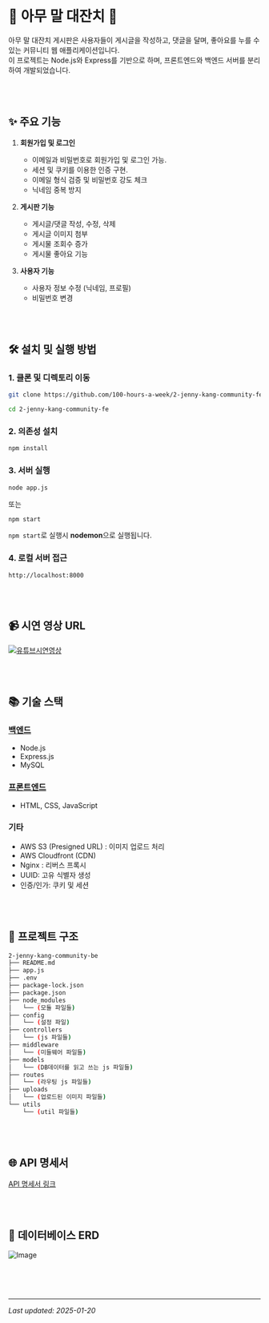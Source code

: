 # 🐴 아무 말 대잔치 🎊

아무 말 대잔치 게시판은 사용자들이 게시글을 작성하고, 댓글을 달며, 좋아요를 누를 수 있는 커뮤니티 웹 애플리케이션입니다. </br>
이 프로젝트는 Node.js와 Express를 기반으로 하며, 프론트엔드와 백엔드 서버를 분리하여 개발되었습니다.

<br><br>

## ✨ 주요 기능
1. **회원가입 및 로그인**
   - 이메일과 비밀번호로 회원가입 및 로그인 가능.
   - 세션 및 쿠키를 이용한 인증 구현.
   - 이메일 형식 검증 및 비밀번호 강도 체크
   - 닉네임 중복 방지

2. **게시판 기능**
   - 게시글/댓글 작성, 수정, 삭제
   - 게시글 이미지 첨부
   - 게시물 조회수 증가
   - 게시물 좋아요 기능

3. **사용자 기능**
   - 사용자 정보 수정 (닉네임, 프로필)
   - 비밀번호 변경

<br><br>

## 🛠️ 설치 및 실행 방법

### 1. 클론 및 디렉토리 이동
```bash
git clone https://github.com/100-hours-a-week/2-jenny-kang-community-fe.git
```

```bash
cd 2-jenny-kang-community-fe
```

### 2. 의존성 설치
```bash
npm install
```

### 3. 서버 실행
```bash
node app.js
```
또는

```bash
npm start
```
`npm start`로 실행시 **nodemon**으로 실행됩니다. 

### 4. 로컬 서버 접근
```
http://localhost:8000
```

<br><br>

## 📹 시연 영상 URL
[![유튜브시연영상](https://github.com/user-attachments/assets/c0b4af63-a4c0-460b-bfd7-98d93b8b89ba)](https://youtu.be/2SlPb8sCI58?si=F-IBYDytfuOD8AYq)

<br><br>

## 📚 기술 스택
### [백엔드](https://github.com/100-hours-a-week/2-jenny-kang-community-be)
- Node.js
- Express.js
- MySQL

### [프론트엔드](https://github.com/100-hours-a-week/2-jenny-kang-community-fe)
- HTML, CSS, JavaScript

### 기타
- AWS S3 (Presigned URL) : 이미지 업로드 처리
- AWS Cloudfront (CDN)
- Nginx : 리버스 프록시
- UUID: 고유 식별자 생성
- 인증/인가: 쿠키 및 세션

<br><br>

## 📁 프로젝트 구조
```bash
2-jenny-kang-community-be
├── README.md
├── app.js
├── .env
├── package-lock.json
├── package.json
├── node_modules
│   └── (모듈 파일들)
├── config
│   └── (설정 파일)
├── controllers
│   └── (js 파일들)
├── middleware
│   └── (미들웨어 파일들)
├── models
│   └── (DB데이터를 읽고 쓰는 js 파일들)
├── routes
│   └── (라우팅 js 파일들)
├── uploads
│   └── (업로드된 이미지 파일들)
└── utils
    └── (util 파일들)
```

<br><br>

## 🌐 API 명세서 

[API 명세서 링크](https://docs.google.com/spreadsheets/d/1jyLc1_qR8V3ScgSvzibsrWEKRD4dduqsSyRV_yj4774/edit?usp=sharing)

<br><br>

## 🧩 데이터베이스 ERD
![Image](https://github.com/user-attachments/assets/c88bb066-cc7e-4138-bb23-c10d72903942)

<br><br><br>

---

_Last updated: 2025-01-20_